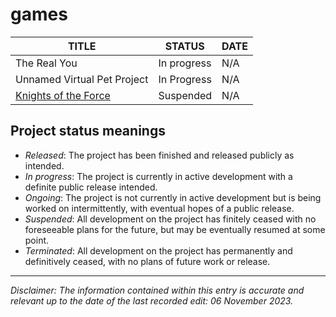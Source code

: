 # games

| TITLE                      | STATUS      | DATE |
|----------------------------|-------------|--------------------|
| The Real You | In progress | N/A |
| Unnamed Virtual Pet Project | In Progress | N/A |
| [Knights of the Force](https://www.roblox.com/games/14258959862/ALPHA-Knights-of-the-Force) | Suspended | N/A |

## Project status meanings

* *Released*: The project has been finished and released publicly as intended.
* *In progress*: The project is currently in active development with a definite public release intended.
* *Ongoing*: The project is not currently in active development but is being worked on intermittently, with eventual hopes of a public release.
* *Suspended*: All development on the project has finitely ceased with no foreseeable plans for the future, but may be eventually resumed at some point.
* *Terminated*: All development on the project has permanently and definitively ceased, with no plans of future work or release.

---

*Disclaimer: The information contained within this entry is accurate and relevant up to the date of the last recorded edit: 06 November 2023.*

 
